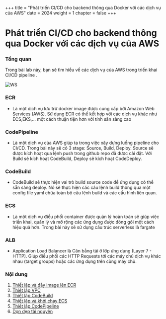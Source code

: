 +++
title = "Phát triển CI/CD cho backend thông qua Docker với các dịch vụ của AWS"
date = 2024
weight = 1
chapter = false
+++
# Phát triển CI/CD cho backend thông qua Docker với các dịch vụ của AWS

### Tổng quan

 Trong bài lab này, bạn sẽ tìm hiểu về các dịch vụ của AWS trong triển khai CI/CD pipeline .

![WS](/images/WS2.png) 

### ECR
- Là một dịch vụ lưu trữ docker image được cung cấp bởi Amazon Web Services (AWS). Sử dụng ECR có thể kết hợp với các dịch vụ khác như ECS,EKS,... một cách thuận tiện hơn với tính sẵn sàng cao  
### CodePipeline
- Là một dịch vụ của AWS giúp ta trong việc xây dựng luồng pipeline cho CI/CD. Trong bài này sẽ có 3 stage: Source, Build, Deploy. Source sẽ được kích hoạt qua lệnh push trong github repo đã được cài đặt. Với Build sẽ kích hoạt CodeBuild, Deploy sẽ kích hoạt CodeDeploy.
### CodeBuild
- CodeBuild sẽ thực hiện vai trò build source code để ứng dụng có thể sẵn sàng deploy. Nó sẽ thực hiện các câu lệnh build thông qua một config file yaml chứa toàn bộ câu lệnh build và các cấu hình liên quan.
### ECS
- Là một dịch vụ điều phối container được quản lý hoàn toàn sẽ giúp việc triển khai, quản lý và mở rộng các ứng dụng được đóng gói một cách hiệu quả hơn. Trong bài này sẽ sử dụng cấu trúc serverless là fargate
### ALB
- Application Load Balancer là Cân bằng tải ở lớp ứng dụng (Layer 7 - HTTP). Giúp điều phối các HTTP Requests tới các máy chủ dịch vụ khác nhau (target groups) hoặc các ứng dụng trên cùng máy chủ.


### Nội dung

 1. [Thiết lập và đẩy image lên ECR](1-SetupECR/)
 2. [Thiết lập VPC ](2-VPC/)
 3. [Thiết lập CodeBuild](3-CodeBuild/)
 4. [Thiết lập và khởi chạy ECS](4-ECS/)
 5. [Thiết lập CodePipeline](5-Portfwd/)
 6. [Dọn dẹp tài nguyên](6-cleanup/)
